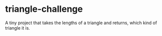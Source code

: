 # triangle-challenge
A tiny project that takes the lengths of a triangle and returns, which kind of triangle it is.
